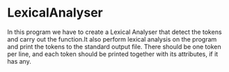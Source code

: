 # LexicalAnalyser
In this program we have to create a Lexical Analyser that detect the tokens and carry out the function.It also perform lexical
analysis on the program and print the tokens to the standard output file. There should be one token per line, and each token 
should be printed together with its attributes, if it has any.
